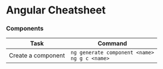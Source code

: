 # Angular Cheatsheet

### Components
| Task | Command |
|------| ------- |
|Create a component|`ng generate component <name>`<br>`ng g c <name>`| 
